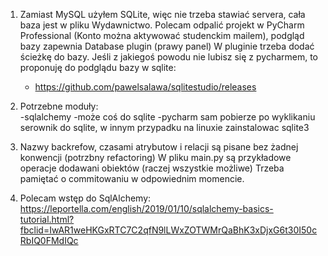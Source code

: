 1.  Zamiast MySQL użyłem SQLite, więc nie trzeba stawiać servera, cała baza jest w pliku Wydawnictwo.
    Polecam odpalić projekt w PyCharm Professional (Konto można aktywować studenckim mailem), podgląd bazy zapewnia Database plugin (prawy panel)
    W pluginie trzeba dodać ścieżkę do bazy.
    Jeśli z jakiegoś powodu nie lubisz się z pycharmem, to proponuję do podglądu bazy w sqlite:
    - https://github.com/pawelsalawa/sqlitestudio/releases
    
2.  Potrzebne moduły:  
-sqlalchemy
-może coś do sqlite
-pycharm sam pobierze po wyklikaniu serownik do sqlite, w innym przypadku na linuxie zainstalowac sqlite3

3. Nazwy backrefow, czasami atrybutow i relacji są pisane bez żadnej konwencji (potrzbny refactoring)
   W pliku main.py są przykładowe operacje dodawani obiektów (raczej wszystkie możliwe)
   Trzeba pamiętać o commitowaniu w odpowiednim momencie.

4. Polecam wstęp do SqlAlchemy:
   https://leportella.com/english/2019/01/10/sqlalchemy-basics-tutorial.html?fbclid=IwAR1weHKGxRTC7C2qfN9lLWxZOTWMrQaBhK3xDjxG6t30I50cRbIQ0FMdIQc

